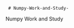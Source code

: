      # Numpy-Work-and-Study-
Numpy Work and Study 
                
                
                                  
                                  
                                                  
                                                                                                      
                                                                                                                                      
                                                     
           
                                     
                      
                                 
                           
                                     
             
                                             
                    
               
                              
                      
